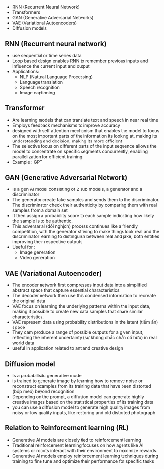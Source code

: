 - RNN (Recurrent Neural Network)
- Transformers
- GAN (Generative Adversarial Networks)
- VAE (Variational Autoencoders)
- Diffusion models

## RNN (Recurrent neural network)
- use sequential or time series data
- Loop based design enables RNN to remember previous inputs and influence the current input and output
- Applications: 
	- NLP (Natural Language Processing)
	- Language translation
	- Speech recognition
	- Image captioning 
## Transformer
- Are learning models that can translate text and speech in near real time
- Employs feedback mechanisms to improve accuracy
- designed with self attention mechanism that enables the model to focus on the most important parts of the information its looking at, making its understanding and decision, making its more efficient
- The selective focus on different parts of the input sequence allows the model to concentrate on specific segments concurrently, enabling parallelization for efficient training
- Example : GPT
## GAN (Generative Adversarial Network)
- Is a gen Al model consisting of 2 sub models, a generator and a discriminator
- The generator create fake samples and sends them to the discriminator. The discriminator check their authenticity by comparing them with real samples from a domain set
- It then assign a probability score to each sample indicating how likely the sample is to be authentic.
- This adversarial (đối nghịch) process continues like a friendly competition, with the generator striving to make things look real and the discriminator learning to distinguish between real and jake, both entities improving their respective outputs
- Useful for : 
	- Image generation
	- Video generation
## VAE (Variational Autoencoder)
- The encoder network first compresses input data into a simplified abstract space that capture essential characteristics
- The decoder network then use this condensed information to recreate the original data
- VAE focus on learning the underlying patterns within the input data, making it possible to create new data samples that share similar characteristics.
- VAE represent data using probability distributions in the latent (tiềm ấn) space
- They cam produce a range of possible outputs for a given input, reflecting the inherent uncertainty (sự không chắc chắn cố hữu) in real world data
- useful in application related to ant and creative design
## Diffusion model
- Is a probabilistic generative model
- is trained to generate image by learning how to remove noise or reconstruct examples from its training data that have been distorted (bóp meó) beyond recognition
- Depending on the prompt, a diffusion model can generate highly creative images based on the statistical properties of its training data
- you can use a diffusion model to generate high quality images from noisy or low quality inputs, like restoring and old distorted photograph 
## Relation to Reinforcement learning (RL)
- Generative AI models are closely tied to reinforcement learning
- Traditional reinforcement learning focuses on how agents like AI systems or robots interact with their environment to maximize rewards. 
- Generative AI models employ reinforcement learning techniques during training to fine tune and optimize their performance for specific tasks
